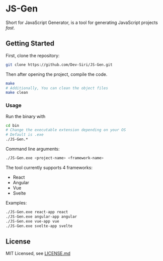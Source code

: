 # JS-Gen

Short for JavaScript Generator, is a tool for generating JavaScript projects *fast*.

## Getting Started
First, clone the repository:
```sh
git clone https://github.com/Dev-Siri/JS-Gen.git
```
Then after opening the project, compile the code.
```sh
make
# Additionally, You can clean the object files
make clean
```
### Usage

Run the binary with
```sh
cd bin
# Change the executable extension depending on your OS
# Default is .exe
./JS-Gen.*
```

Command line arguments:

```sh
./JS-Gen.exe <project-name> <framework-name>
```

The tool currently supports 4 frameworks:
- React
- Angular
- Vue
- Svelte

Examples:
```sh
./JS-Gen.exe react-app react
./JS-Gen.exe angular-app angular
./JS-Gen.exe vue-app vue
./JS-Gen.exe svelte-app svelte
```

## License

MIT Licensed, see <a href="LICENSE.md">LICENSE.md</a>